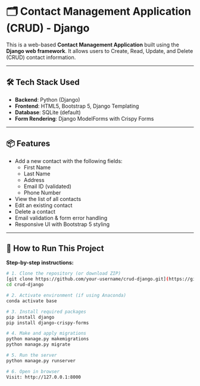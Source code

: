# 🗂️ Contact Management Application (CRUD) - Django

This is a web-based **Contact Management Application** built using the **Django web framework**. It allows users to Create, Read, Update, and Delete (CRUD) contact information.

---

## 🛠️ Tech Stack Used

- **Backend**: Python (Django)
- **Frontend**: HTML5, Bootstrap 5, Django Templating
- **Database**: SQLite (default)
- **Form Rendering**: Django ModelForms with Crispy Forms

---

## 📦 Features

- Add a new contact with the following fields:
  - First Name
  - Last Name
  - Address
  - Email ID (validated)
  - Phone Number
- View the list of all contacts
- Edit an existing contact
- Delete a contact
- Email validation & form error handling
- Responsive UI with Bootstrap 5 styling

---

## 🚀 How to Run This Project

**Step-by-step instructions:**

```bash
# 1. Clone the repository (or download ZIP)
[git clone https://github.com/your-username/crud-django.git](https://github.com/AATHIOBUSRE/crud-django/
cd crud-django

# 2. Activate environment (if using Anaconda)
conda activate base

# 3. Install required packages
pip install django
pip install django-crispy-forms

# 4. Make and apply migrations
python manage.py makemigrations
python manage.py migrate

# 5. Run the server
python manage.py runserver

# 6. Open in browser
Visit: http://127.0.0.1:8000

